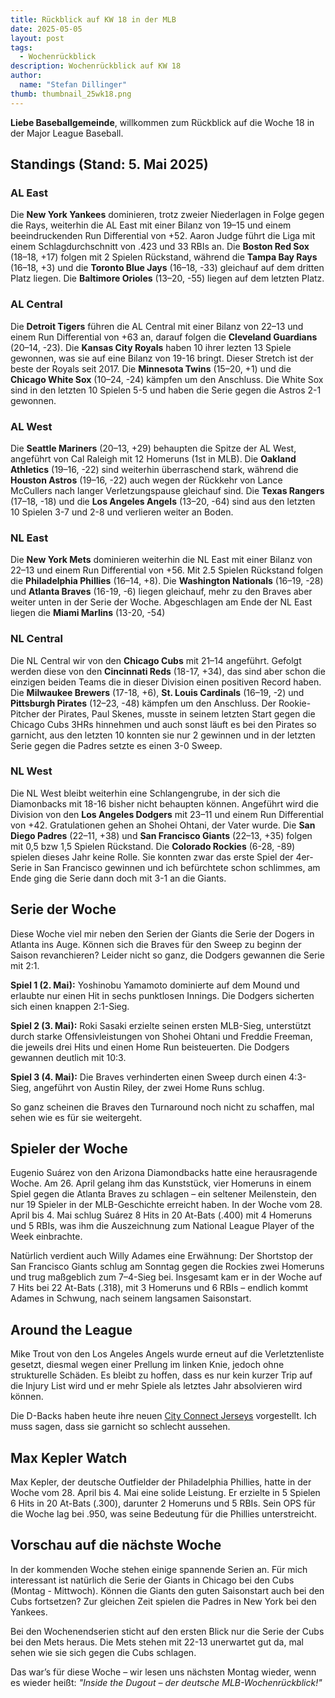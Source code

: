 ```yaml
---
title: Rückblick auf KW 18 in der MLB
date: 2025-05-05
layout: post
tags:
  - Wochenrückblick
description: Wochenrückblick auf KW 18
author:
  name: "Stefan Dillinger"
thumb: thumbnail_25wk18.png
---
```


**Liebe Baseballgemeinde**, willkommen zum Rückblick auf die Woche 18 in der Major League Baseball.

## Standings (Stand: 5. Mai 2025)

### AL East

Die **New York Yankees** dominieren, trotz zweier Niederlagen in Folge gegen die Rays, weiterhin die AL East mit einer Bilanz von 19–15 und einem beeindruckenden Run Differential von +52. Aaron Judge führt die Liga mit einem Schlagdurchschnitt von .423 und 33 RBIs an. Die **Boston Red Sox** (18–18, +17) folgen mit 2 Spielen Rückstand, während die **Tampa Bay Rays** (16–18, +3) und die **Toronto Blue Jays** (16–18, -33) gleichauf auf dem dritten Platz liegen. Die **Baltimore Orioles** (13–20, -55) liegen auf dem letzten Platz.

### AL Central

Die **Detroit Tigers** führen die AL Central mit einer Bilanz von 22–13 und einem Run Differential von +63 an, darauf folgen die **Cleveland Guardians** (20–14, -23). Die **Kansas City Royals** haben 10 ihrer lezten 13 Spiele gewonnen, was sie auf eine Bilanz von 19-16 bringt. Dieser Stretch ist der beste der Royals seit 2017. Die **Minnesota Twins** (15–20, +1) und die **Chicago White Sox** (10–24, -24) kämpfen um den Anschluss. Die White Sox sind in den letzten 10 Spielen 5-5 und haben die Serie gegen die Astros 2-1 gewonnen.

### AL West

Die **Seattle Mariners** (20–13, +29) behaupten die Spitze der AL West, angeführt von Cal Raleigh mit 12 Homeruns (1st in MLB). Die **Oakland Athletics** (19–16, -22) sind weiterhin überraschend stark, während die **Houston Astros** (19–16, -22) auch wegen der Rückkehr von Lance McCullers nach langer Verletzungspause gleichauf sind. Die **Texas Rangers** (17–18, -18) und die **Los Angeles Angels** (13–20, -64) sind aus den letzten 10 Spielen 3-7 und 2-8 und verlieren weiter an Boden.

### NL East

Die **New York Mets** dominieren weiterhin die NL East mit einer Bilanz von 22–13 und einem Run Differential von +56. Mit 2.5 Spielen Rückstand folgen die **Philadelphia Phillies** (16–14, +8). Die **Washington Nationals** (16–19, -28) und **Atlanta Braves** (16-19, -6) liegen gleichauf, mehr zu den Braves aber weiter unten in der Serie der Woche. Abgeschlagen am Ende der NL East liegen die **Miami Marlins** (13-20, -54)

### NL Central

Die NL Central wir von den **Chicago Cubs** mit 21–14 angeführt. Gefolgt werden diese von den **Cincinnati Reds** (18-17, +34), das sind aber schon die einzigen beiden Teams die in dieser Division einen positiven Record haben. Die **Milwaukee Brewers** (17-18, +6), **St. Louis Cardinals** (16–19, -2) und **Pittsburgh Pirates** (12–23, -48) kämpfen um den Anschluss. Der Rookie-Pitcher der Pirates, Paul Skenes, musste in seinem letzten Start gegen die Chicago Cubs 3HRs hinnehmen und auch sonst läuft es bei den Pirates so garnicht, aus den letzten 10 konnten sie nur 2 gewinnen und in der letzten Serie gegen die Padres setzte es einen 3-0 Sweep.

### NL West

Die NL West bleibt weiterhin eine Schlangengrube, in der sich die Diamonbacks mit 18-16 bisher nicht behaupten können. Angeführt wird die Division von den **Los Angeles Dodgers** mit 23–11 und einem Run Differential von +42. Gratulationen gehen an Shohei Ohtani, der Vater wurde. Die **San Diego Padres** (22–11, +38) und **San Francisco Giants** (22–13, +35) folgen mit 0,5 bzw 1,5 Spielen Rückstand. Die **Colorado Rockies** (6-28, -89) spielen dieses Jahr keine Rolle. Sie konnten zwar das erste Spiel der 4er-Serie in San Francisco gewinnen und ich befürchtete schon schlimmes, am Ende ging die Serie dann doch mit 3-1 an die Giants.

## Serie der Woche

Diese Woche viel mir neben den Serien der Giants die Serie der Dogers in Atlanta ins Auge. Können sich die Braves für den Sweep zu beginn der Saison revanchieren? Leider nicht so ganz, die Dodgers gewannen die Serie mit 2:1.

**Spiel 1 (2. Mai):** Yoshinobu Yamamoto dominierte auf dem Mound und erlaubte nur einen Hit in sechs punktlosen Innings. Die Dodgers sicherten sich einen knappen 2:1-Sieg.

**Spiel 2 (3. Mai):** Roki Sasaki erzielte seinen ersten MLB-Sieg, unterstützt durch starke Offensivleistungen von Shohei Ohtani und Freddie Freeman, die jeweils drei Hits und einen Home Run beisteuerten. Die Dodgers gewannen deutlich mit 10:3.

**Spiel 3 (4. Mai):** Die Braves verhinderten einen Sweep durch einen 4:3-Sieg, angeführt von Austin Riley, der zwei Home Runs schlug.

So ganz scheinen die Braves den Turnaround noch nicht zu schaffen, mal sehen wie es für sie weitergeht.

## Spieler der Woche

Eugenio Suárez von den Arizona Diamondbacks hatte eine herausragende Woche. Am 26. April gelang ihm das Kunststück, vier Homeruns in einem Spiel gegen die Atlanta Braves zu schlagen – ein seltener Meilenstein, den nur 19 Spieler in der MLB-Geschichte erreicht haben. In der Woche vom 28. April bis 4. Mai schlug Suárez 8 Hits in 20 At-Bats (.400) mit 4 Homeruns und 5 RBIs, was ihm die Auszeichnung zum National League Player of the Week einbrachte.

Natürlich verdient auch Willy Adames eine Erwähnung: Der Shortstop der San Francisco Giants schlug am Sonntag gegen die Rockies zwei Homeruns und trug maßgeblich zum 7–4-Sieg bei. Insgesamt kam er in der Woche auf 7 Hits bei 22 At-Bats (.318), mit 3 Homeruns und 6 RBIs – endlich kommt Adames in Schwung, nach seinem langsamen Saisonstart.

## Around the League

Mike Trout von den Los Angeles Angels wurde erneut auf die Verletztenliste gesetzt, diesmal wegen einer Prellung im linken Knie, jedoch ohne strukturelle Schäden. Es bleibt zu hoffen, dass es nur kein kurzer Trip auf die Injury List wird und er mehr Spiele als letztes Jahr absolvieren wird können.

Die D-Backs haben heute ihre neuen [City Connect Jerseys](https://www.mlb.com/news/d-backs-unveil-city-connect-2-0-uniforms) vorgestellt. Ich muss sagen, dass sie garnicht so schlecht aussehen.

## Max Kepler Watch

Max Kepler, der deutsche Outfielder der Philadelphia Phillies, hatte in der Woche vom 28. April bis 4. Mai eine solide Leistung. Er erzielte in 5 Spielen 6 Hits in 20 At-Bats (.300), darunter 2 Homeruns und 5 RBIs. Sein OPS für die Woche lag bei .950, was seine Bedeutung für die Phillies unterstreicht.

## Vorschau auf die nächste Woche

In der kommenden Woche stehen einige spannende Serien an. Für mich interessant ist natürlich die Serie der Giants in Chicago bei den Cubs (Montag - Mittwoch). Können die Giants den guten Saisonstart auch bei den Cubs fortsetzen? Zur gleichen Zeit spielen die Padres in New York bei den Yankees.

Bei den Wochenendserien sticht auf den ersten Blick nur die Serie der Cubs bei den Mets heraus. Die Mets stehen mit 22-13 unerwartet gut da, mal sehen wie sie sich gegen die Cubs schlagen.

Das war’s für diese Woche – wir lesen uns nächsten Montag wieder, wenn es wieder heißt: _"Inside the Dugout – der deutsche MLB-Wochenrückblick!"_
